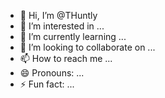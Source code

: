 - 👋 Hi, I’m @THuntly
- 👀 I’m interested in ...
- 🌱 I’m currently learning ...
- 💞️ I’m looking to collaborate on ...
- 📫 How to reach me ...
- 😄 Pronouns: ...
- ⚡ Fun fact: ...

<!---
THuntly/THuntly is a ✨ special ✨ repository because its `README.md` (this file) appears on your GitHub profile.
You can click the Preview link to take a look at your changes.
--->
